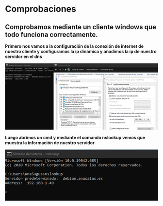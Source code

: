 # Comprobaciones  

## Comprobamos mediante un cliente windows que todo funciona correctamente.  

**Primero nos vamos a la configuración de la conexión de internet de nuestro cliente y configuramos la ip dinámica y añadimos la ip de nuestro servidor en el dns**

![Comprobación](https://github.com/anasalasro/Dnsmasq/blob/main/imagenes/comprobacionencliente.png) 

**Luego abrimos un cmd y mediante el comando nslookup vemos que muestra la información de nuestro servidor**

![Comprobación](https://github.com/anasalasro/Dnsmasq/blob/main/imagenes/comprobacionencliente2.png) 

